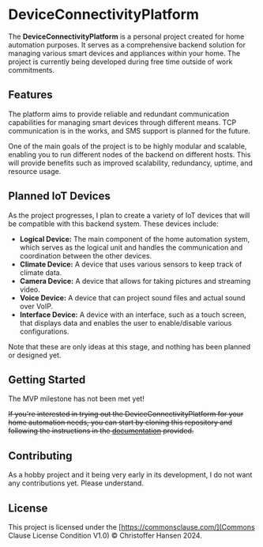 # DeviceConnectivityPlatform

The **DeviceConnectivityPlatform** is a personal project created for home automation purposes. It serves as a comprehensive backend solution for managing various smart devices and appliances within your home. The project is currently being developed during free time outside of work commitments.

## Features

The platform aims to provide reliable and redundant communication capabilities for managing smart devices through different means. TCP communication is in the works, and SMS support is planned for the future.

One of the main goals of the project is to be highly modular and scalable, enabling you to run different nodes of the backend on different hosts. This will provide benefits such as improved scalability, redundancy, uptime, and resource usage.

## Planned IoT Devices

As the project progresses, I plan to create a variety of IoT devices that will be compatible with this backend system. These devices include:

- **Logical Device:** The main component of the home automation system, which serves as the logical unit and handles the communication and coordination between the other devices.
- **Climate Device:** A device that uses various sensors to keep track of climate data.
- **Camera Device:** A device that allows for taking pictures and streaming video.
- **Voice Device:** A device that can project sound files and actual sound over VoIP.
- **Interface Device:** A device with an interface, such as a touch screen, that displays data and enables the user to enable/disable various configurations.

Note that these are only ideas at this stage, and nothing has been planned or designed yet.

## Getting Started

The MVP milestone has not been met yet!

~~If you're interested in trying out the DeviceConnectivityPlatform for your home automation needs, you can start by cloning this repository and following the instructions in the [documentation](documentation.md) provided.~~

## Contributing

As a hobby project and it being very early in its development, I do not want any contributions yet. Please understand.

## License

This project is licensed under the [https://commonsclause.com/](Commons Clause License Condition V1.0) © Christoffer Hansen 2024.
